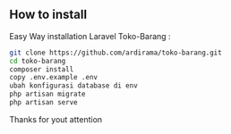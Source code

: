 

## How to install

Easy Way installation Laravel Toko-Barang :

```bash
git clone https://github.com/ardirama/toko-barang.git
cd toko-barang
composer install
copy .env.example .env
ubah konfigurasi database di env 
php artisan migrate
php artisan serve
```
Thanks for yout attention
